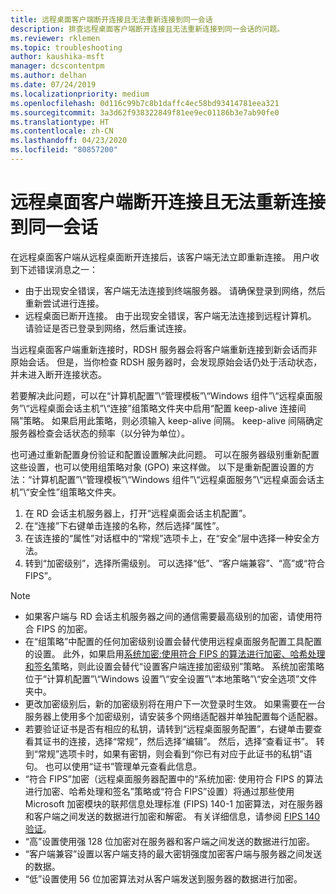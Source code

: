 ```yaml
---
title: 远程桌面客户端断开连接且无法重新连接到同一会话
description: 排查远程桌面客户端断开连接且无法重新连接到同一会话的问题。
ms.reviewer: rklemen
ms.topic: troubleshooting
author: kaushika-msft
manager: dcscontentpm
ms.author: delhan
ms.date: 07/24/2019
ms.localizationpriority: medium
ms.openlocfilehash: 0d116c99b7c8b1daffc4ec58bd93414781eea321
ms.sourcegitcommit: 3a3d62f938322849f81ee9ec01186b3e7ab90fe0
ms.translationtype: HT
ms.contentlocale: zh-CN
ms.lasthandoff: 04/23/2020
ms.locfileid: "80857200"
---
```

# <a name="remote-desktop-client-disconnects-and-cant-reconnect-to-the-same-session"></a>远程桌面客户端断开连接且无法重新连接到同一会话

在远程桌面客户端从远程桌面断开连接后，该客户端无法立即重新连接。 用户收到下述错误消息之一：

  - 由于出现安全错误，客户端无法连接到终端服务器。 请确保登录到网络，然后重新尝试进行连接。
  - 远程桌面已断开连接。 由于出现安全错误，客户端无法连接到远程计算机。 请验证是否已登录到网络，然后重试连接。

当远程桌面客户端重新连接时，RDSH 服务器会将客户端重新连接到新会话而非原始会话。 但是，当你检查 RDSH 服务器时，会发现原始会话仍处于活动状态，并未进入断开连接状态。

若要解决此问题，可以在“计算机配置”\\“管理模板”\\“Windows 组件”\\“远程桌面服务”\\“远程桌面会话主机”\\“连接”组策略文件夹中启用“配置 keep-alive 连接间隔”策略。   如果启用此策略，则必须输入 keep-alive 间隔。 keep-alive 间隔确定服务器检查会话状态的频率（以分钟为单位）。

也可通过重新配置身份验证和配置设置解决此问题。 可以在服务器级别重新配置这些设置，也可以使用组策略对象 (GPO) 来这样做。 以下是重新配置设置的方法：“计算机配置”\\“管理模板”\\“Windows 组件”\\“远程桌面服务”\\“远程桌面会话主机”\\“安全性”组策略文件夹。 

1. 在 RD 会话主机服务器上，打开“远程桌面会话主机配置”。 
2. 在“连接”下右键单击连接的名称，然后选择“属性”。  
3. 在该连接的“属性”对话框中的“常规”选项卡上，在“安全”层中选择一种安全方法。   
4. 转到“加密级别”，选择所需级别。  可以选择“低”、“客户端兼容”、“高”或“符合 FIPS”。    

> [!NOTE]  
>  - 如果客户端与 RD 会话主机服务器之间的通信需要最高级别的加密，请使用符合 FIPS 的加密。
>  - 在“组策略”中配置的任何加密级别设置会替代使用远程桌面服务配置工具配置的设置。 此外，如果启用[系统加密:使用符合 FIPS 的算法进行加密、哈希处理和签名](https://docs.microsoft.com/windows/security/threat-protection/security-policy-settings/system-cryptography-use-fips-compliant-algorithms-for-encryption-hashing-and-signing)策略，则此设置会替代“设置客户端连接加密级别”策略。  系统加密策略位于“计算机配置”\\“Windows 设置”\\“安全设置”\\“本地策略”\\“安全选项”文件夹中。 
>  - 更改加密级别后，新的加密级别将在用户下一次登录时生效。 如果需要在一台服务器上使用多个加密级别，请安装多个网络适配器并单独配置每个适配器。
>  - 若要验证证书是否有相应的私钥，请转到“远程桌面服务配置”，右键单击要查看其证书的连接，选择“常规”，然后选择“编辑”。   然后，选择“查看证书”。  转到“常规”选项卡时，如果有密钥，则会看到“你已有对应于此证书的私钥”语句。  也可以使用“证书”管理单元查看此信息。
>  - “符合 FIPS”加密（远程桌面服务器配置中的“系统加密:  使用符合 FIPS 的算法进行加密、哈希处理和签名”策略或“符合 FIPS”设置）将通过那些使用 Microsoft 加密模块的联邦信息处理标准 (FIPS) 140-1 加密算法，对在服务器和客户端之间发送的数据进行加密和解密。  有关详细信息，请参阅 [FIPS 140 验证](https://docs.microsoft.com/windows/security/threat-protection/fips-140-validation)。
>  - “高”设置使用强 128 位加密对在服务器和客户端之间发送的数据进行加密。 
>  - “客户端兼容”设置以客户端支持的最大密钥强度加密客户端与服务器之间发送的数据。 
>  - “低”设置使用 56 位加密算法对从客户端发送到服务器的数据进行加密。 
